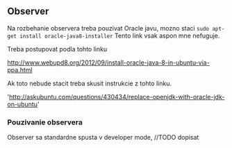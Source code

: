 ## Observer

Na rozbehanie observera treba pouzivat Oracle javu, mozno staci 
`sudo apt-get install oracle-java8-installer`
Tento link vsak aspon mne nefuguje.

Treba postupovat podla tohto linku

http://www.webupd8.org/2012/09/install-oracle-java-8-in-ubuntu-via-ppa.html

Ak toto nebude stacit treba skusit instrukcie z tohto linku.

'http://askubuntu.com/questions/430434/replace-openjdk-with-oracle-jdk-on-ubuntu'

### Pouzivanie observera

Observer sa standardne spusta v developer mode, //TODO dopisat